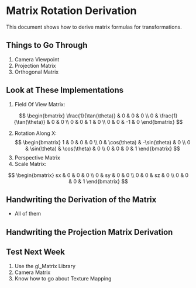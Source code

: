 # Matrix Rotation Derivation

This document shows how to derive matrix formulas for transformations.

## Things to Go Through
1. Camera Viewpoint
2. Projection Matrix
3. Orthogonal Matrix
## Look at These Implementations
1. Field Of View Matrix:
  
$$
\begin{bmatrix}
 \frac{1}{\tan(\theta)} & 0 & 0 & 0 \\
0 & \frac{1}{\tan(\theta)} & 0 & 0 \\
0 & 0 & 1 & 0 \\
0 & 0 & -1 & 0
\end{bmatrix}
$$

2. Rotation Along X:
      $$
\begin{bmatrix}
1 & 0 & 0 & 0 \\
0 & \cos(\theta) & -\sin(\theta) & 0 \\
0 & \sin(\theta) & \cos(\theta) & 0 \\
0 & 0 & 0 & 1
\end{bmatrix}
$$
4. Perspective Matrix
5. Scale Matrix:
  
$$
\begin{bmatrix}
 sx & 0 & 0 & 0 \\
0 & sy & 0 & 0 \\
0 & 0 & sz & 0 \\
0 & 0 & 0 & 1
\end{bmatrix}
$$

## Handwriting the Derivation of the Matrix
- All of them

## Handwriting the Projection Matrix Derivation

## Test Next Week
1. Use the gl_Matrix Library
2. Camera Matrix
3. Know how to go about Texture Mapping
